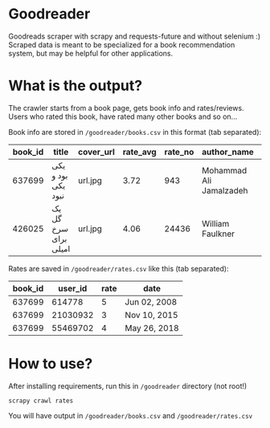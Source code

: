 # Goodreader

Goodreads scraper with scrapy and requests-future and without selenium :)
Scraped data is meant to be specialized for a book recommendation system, but may be helpful for other applications.

# What is the output?

The crawler starts from a book page, gets book info and rates/reviews. Users who rated this book, have rated many other books and so on...

Book info are stored in `/goodreader/books.csv` in this format (tab separated):

book_id	| title	| cover_url	| rate_avg | rate_no | author_name | author_id
--- | --- | --- | --- | --- | --- | ---
637699 |	یکی بود و یكی نبود | url.jpg |	3.72	| 943	| Mohammad Ali Jamalzadeh |	607716
426025 | یک گل سرخ برای امیلی	| url.jpg	| 4.06 |	24436 |	William Faulkner |3535

Rates are saved in `/goodreader/rates.csv` like this (tab separated):

book_id | user_id | rate | date 
--- | --- | --- | --- 
637699 |	614778 |	5 |	Jun 02, 2008
637699 |	21030932 |	3 |	Nov 10, 2015
637699 |	55469702 |	4 |	May 26, 2018

# How to use?

After installing requirements, run this in `/goodreader` directory (not root!)
```
scrapy crawl rates
```
You will have output in `/goodreader/books.csv` and `/goodreader/rates.csv`
